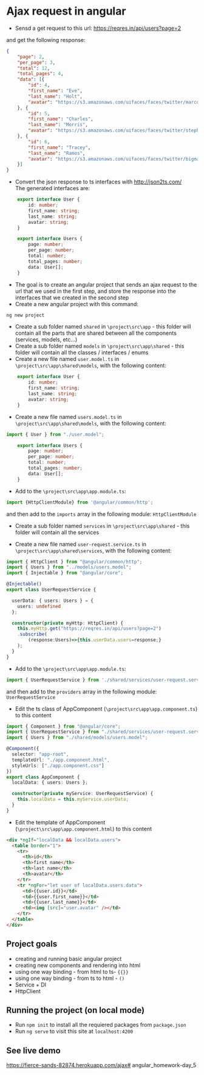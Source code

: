 #   Ajax request in angular

* Sensd a get request to this url: https://reqres.in/api/users?page=2   

and get the following response:
```json
{
    "page": 2,
    "per_page": 3,
    "total": 12,
    "total_pages": 4,
    "data": [{
        "id": 4,
        "first_name": "Eve",
        "last_name": "Holt",
        "avatar": "https://s3.amazonaws.com/uifaces/faces/twitter/marcoramires/128.jpg"
    }, {
        "id": 5,
        "first_name": "Charles",
        "last_name": "Morris",
        "avatar": "https://s3.amazonaws.com/uifaces/faces/twitter/stephenmoon/128.jpg"
    }, {
        "id": 6,
        "first_name": "Tracey",
        "last_name": "Ramos",
        "avatar": "https://s3.amazonaws.com/uifaces/faces/twitter/bigmancho/128.jpg"
    }]
}
```
* Convert the json response to ts interfaces with http://json2ts.com/   
The generated interfaces are:
```typescript
    export interface User {
        id: number;
        first_name: string;
        last_name: string;
        avatar: string;
    }

    export interface Users {
        page: number;
        per_page: number;
        total: number;
        total_pages: number;
        data: User[];
    }
```
* The goal is to create an angular project that sends an ajax request to the url that we used in the first step, and store the response into the interfaces that we created in the second step
* Create a new angular project with this command:
```bash
ng new project
```
* Create a sub folder named `shared` in `\project\src\app` - this folder will contain all the parts that are shared between all the components (services, models, etc...)
* Create a sub folder named `models` in `\project\src\app\shared` - this folder will contain all the classes / interfaces / enums 
* Create a new file named `user.model.ts`  in `\project\src\app\shared\models`, with the following content:
```typescript
    export interface User {
        id: number;
        first_name: string;
        last_name: string;
        avatar: string;
    }

```
* Create a new file named `users.model.ts`  in `\project\src\app\shared\models`, with the following content:
```typescript
import { User } from "./user.model";

    export interface Users {
        page: number;
        per_page: number;
        total: number;
        total_pages: number;
        data: User[];
    }
```
* Add to the `\project\src\app\app.module.ts`:
```typescript
import {HttpClientModule} from '@angular/common/http';
```
and then add to the `imports` array in the following module:
`HttpClientModule`

* Create a sub folder named `services` in `\project\src\app\shared` - this folder will contain all the services

* Create a new file named `user-request.service.ts`  in `\project\src\app\shared\services`, with the following content:
```typescript
import { HttpClient } from "@angular/common/http";
import { Users } from "../models/users.model";
import { Injectable } from "@angular/core";

@Injectable()
export class UserRequestService {

  userData: { users: Users } = {
    users: undefined
  };

  constructor(private myHttp: HttpClient) {
    this.myHttp.get("https://reqres.in/api/users?page=2")
    .subscribe(
        (response:Users)=>{this.userData.users=response;}
    );
  }
}
```
* Add to the `\project\src\app\app.module.ts`:
```typescript
import { UserRequestService } from './shared/services/user-request.service';
```
and then add to the `providers` array in the following module:
`UserRequestService`

* Edit the ts class of AppComponent (`\project\src\app\app.component.ts`) to this content
```typescript
import { Component } from "@angular/core";
import { UserRequestService } from "./shared/services/user-request.service";
import { Users } from "./shared/models/users.model";

@Component({
  selector: "app-root",
  templateUrl: "./app.component.html",
  styleUrls: ["./app.component.css"]
})
export class AppComponent {
  localData: { users: Users };

  constructor(private myService: UserRequestService) {
    this.localData = this.myService.userData;
  }
}
```
* Edit the template of AppComponent (`\project\src\app\app.component.html`) to this content
```html
<div *ngIf="localData && localData.users">
  <table border="1">
    <tr>
      <th>id</th>
      <th>first name</th>
      <th>last name</th>
      <th>avatar</th>
    </tr>
    <tr *ngFor="let user of localData.users.data">
      <td>{{user.id}}</td>
      <td>{{user.first_name}}</td>
      <td>{{user.last_name}}</td>
      <td><img [src]="user.avatar" /></td>
    </tr>
  </table>
</div>
```

## Project goals
* creating and running basic angular project
* creating new components and rendering into html 
* using one way binding - from html to ts- `{{}}`
* using one way binding - from ts to html - `()`
* Service + DI
* HttpClient


## Running the project (on local mode)

* Run `npm init` to install all the requiered packages from `package.json`
* Run `ng serve` to visit this site at `localhost:4200`

## See live demo
https://fierce-sands-82874.herokuapp.com/ajax# angular_homework-day_5
